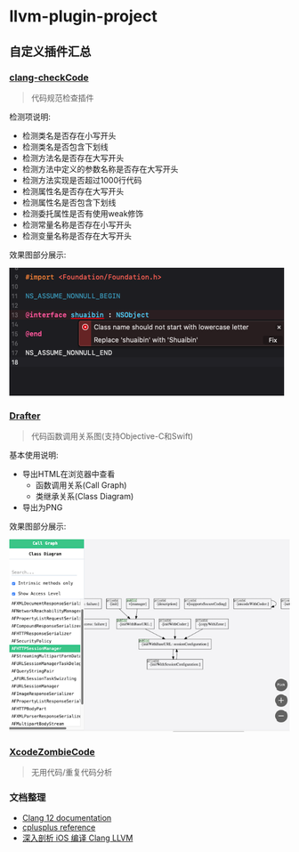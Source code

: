# llvm-plugin-project


## 自定义插件汇总

### [clang-checkCode](./Plugins/clang-checkCode)
>  代码规范检查插件

检测项说明:
- 检测类名是否存在小写开头
- 检测类名是否包含下划线
- 检测方法名是否存在大写开头
- 检测方法中定义的参数名称是否存在大写开头
- 检测方法实现是否超过1000行代码
- 检测属性名是否存在大写开头
- 检测属性名是否包含下划线
- 检测委托属性是否有使用weak修饰
- 检测常量名称是否存在小写开头
- 检测变量名称是否存在大写开头

效果图部分展示:

![clang-checkCode效果图](./Resources/clang-checkCode.png)


### [Drafter](https://github.com/L-Zephyr/Drafter)
>  代码函数调用关系图(支持Objective-C和Swift)

基本使用说明:
- 导出HTML在浏览器中查看
   - 函数调用关系(Call Graph)
   - 类继承关系(Class Diagram)
- 导出为PNG

效果图部分展示:

![Drafter效果图](./Resources/Drafter.png)

### [XcodeZombieCode](https://github.com/kangwang1988/XcodeZombieCode)
> 无用代码/重复代码分析



### 文档整理
* [Clang 12 documentation](http://clang.llvm.org/docs/index.html)
* [cplusplus reference](http://www.cplusplus.com/reference/)
* [深入剖析 iOS 编译 Clang LLVM](https://github.com/ming1016/study/wiki/深入剖析-iOS-编译-Clang---LLVM)